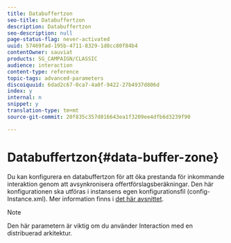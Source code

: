 ```yaml
---
title: Databuffertzon
seo-title: Databuffertzon
description: Databuffertzon
seo-description: null
page-status-flag: never-activated
uuid: 57469fad-195b-4711-8329-1d8cc80f84b4
contentOwner: sauviat
products: SG_CAMPAIGN/CLASSIC
audience: interaction
content-type: reference
topic-tags: advanced-parameters
discoiquuid: 6dad2c67-0ca7-4a0f-9422-27b4937d806d
index: y
internal: n
snippet: y
translation-type: tm+mt
source-git-commit: 20f835c357d016643ea1f3209ee4dfb6d3239f90

---
```



# Databuffertzon{#data-buffer-zone}

Du kan konfigurera en databuffertzon för att öka prestanda för inkommande interaktion genom att avsynkronisera offertförslagsberäkningar. Den här konfigurationen ska utföras i instansens egen konfigurationsfil (config-Instance.xml). Mer information finns i [det här avsnittet](../../installation/using/interaction---data-buffer.md).

>[!NOTE]
>
>Den här parametern är viktig om du använder Interaction med en distribuerad arkitektur.

